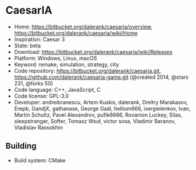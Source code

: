 # CaesarIA

- Home: https://bitbucket.org/dalerank/caesaria/overview, https://bitbucket.org/dalerank/caesaria/wiki/Home
- Inspiration: Caesar 3
- State: beta
- Download: https://bitbucket.org/dalerank/caesaria/wiki/Releases
- Platform: Windows, Linux, macOS
- Keyword: remake, simulation, strategy, city
- Code repository: https://bitbucket.org/dalerank/caesaria.git, https://github.com/dalerank/caesaria-game.git (@created 2014, @stars 231, @forks 50)
- Code language: C++, JavaScript, C
- Code license: GPL-3.0
- Developer: andreibranescu, Artem Kuskis, dalerank, Dmitry Marakasov, Erepb, GandjX, gathanase, George Gaál, hellium666, isergieienkov, Ivan, Martin Schultz, Pavel Alexandrov, pufik6666, Rovanion Luckey, Silas, sleepstranger, Softer, Tomasz Wsuł, victor sosa, Vladimir Baranov, Vladislav Rassokhin

## Building

- Build system: CMake
